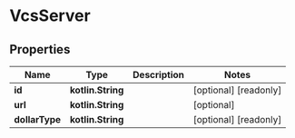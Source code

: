 
# VcsServer

## Properties
Name | Type | Description | Notes
------------ | ------------- | ------------- | -------------
**id** | **kotlin.String** |  |  [optional] [readonly]
**url** | **kotlin.String** |  |  [optional]
**dollarType** | **kotlin.String** |  |  [optional] [readonly]



